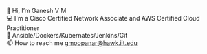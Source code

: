 👋 Hi, I’m Ganesh V M <br>
💻 I'm a Cisco Certified Network Associate and AWS Certified Cloud Practitioner <br>
🌱 Ansible/Dockers/Kubernates/Jenkins/Git <br>
📫 How to reach me gmoopanar@hawk.iit.edu <br>

<!---
ganeshvmoopanar/ganeshvmoopanar is a ✨ special ✨ repository because its `README.md` (this file) appears on your GitHub profile.
You can click the Preview link to take a look at your changes.
--->
